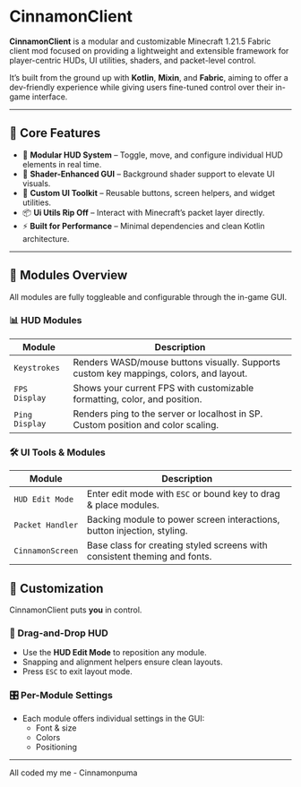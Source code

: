 # CinnamonClient

**CinnamonClient** is a modular and customizable Minecraft 1.21.5 Fabric client mod focused on providing a lightweight and extensible framework for player-centric HUDs, UI utilities, shaders, and packet-level control.

It’s built from the ground up with **Kotlin**, **Mixin**, and **Fabric**, aiming to offer a dev-friendly experience while giving users fine-tuned control over their in-game interface.

---

## 🔧 Core Features

- 🎯 **Modular HUD System** – Toggle, move, and configure individual HUD elements in real time.
- 🎨 **Shader-Enhanced GUI** – Background shader support to elevate UI visuals.
- 🧰 **Custom UI Toolkit** – Reusable buttons, screen helpers, and widget utilities.
- 📦 **Ui Utils Rip Off** – Interact with Minecraft’s packet layer directly.
- ⚡ **Built for Performance** – Minimal dependencies and clean Kotlin architecture.

---

## 🧩 Modules Overview

All modules are fully toggleable and configurable through the in-game GUI.

### 📊 HUD Modules
| Module         | Description |
|----------------|-------------|
| `Keystrokes`   | Renders WASD/mouse buttons visually. Supports custom key mappings, colors, and layout. |
| `FPS Display`  | Shows your current FPS with customizable formatting, color, and position. |
| `Ping Display` | Renders ping to the server or localhost in SP. Custom position and color scaling. |

### 🛠️ UI Tools & Modules
| Module             | Description |
|--------------------|-------------|
| `HUD Edit Mode`    | Enter edit mode with `ESC` or bound key to drag & place modules. |
| `Packet Handler`    | Backing module to power screen interactions, button injection, styling. |
| `CinnamonScreen`   | Base class for creating styled screens with consistent theming and fonts. |

## 🎨 Customization

CinnamonClient puts **you** in control.

### 🧩 Drag-and-Drop HUD
- Use the **HUD Edit Mode** to reposition any module.
- Snapping and alignment helpers ensure clean layouts.
- Press `ESC` to exit layout mode.

### 🎛️ Per-Module Settings
- Each module offers individual settings in the GUI:
  - Font & size
  - Colors
  - Positioning
  

---
All coded my me - Cinnamonpuma
